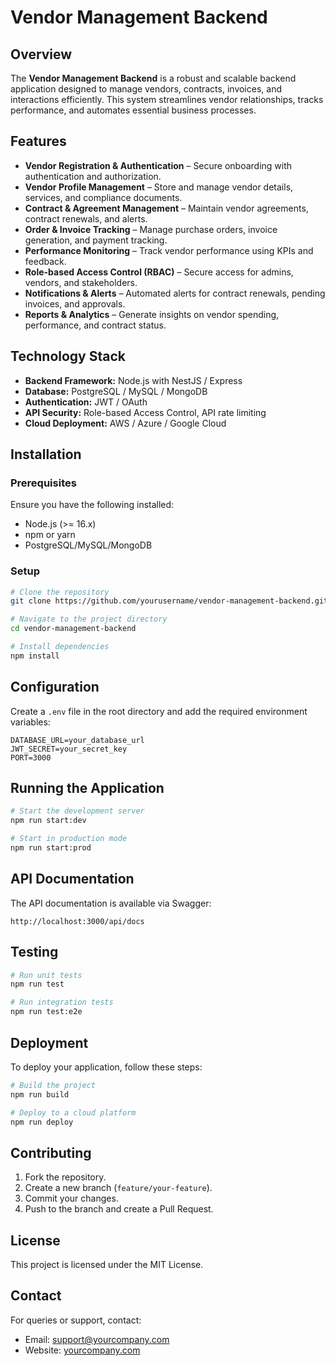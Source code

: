 # Vendor Management Backend

## Overview
The **Vendor Management Backend** is a robust and scalable backend application designed to manage vendors, contracts, invoices, and interactions efficiently. This system streamlines vendor relationships, tracks performance, and automates essential business processes.

## Features
- **Vendor Registration & Authentication** – Secure onboarding with authentication and authorization.
- **Vendor Profile Management** – Store and manage vendor details, services, and compliance documents.
- **Contract & Agreement Management** – Maintain vendor agreements, contract renewals, and alerts.
- **Order & Invoice Tracking** – Manage purchase orders, invoice generation, and payment tracking.
- **Performance Monitoring** – Track vendor performance using KPIs and feedback.
- **Role-based Access Control (RBAC)** – Secure access for admins, vendors, and stakeholders.
- **Notifications & Alerts** – Automated alerts for contract renewals, pending invoices, and approvals.
- **Reports & Analytics** – Generate insights on vendor spending, performance, and contract status.

## Technology Stack
- **Backend Framework:** Node.js with NestJS / Express
- **Database:** PostgreSQL / MySQL / MongoDB
- **Authentication:** JWT / OAuth
- **API Security:** Role-based Access Control, API rate limiting
- **Cloud Deployment:** AWS / Azure / Google Cloud

## Installation

### Prerequisites
Ensure you have the following installed:
- Node.js (>= 16.x)
- npm or yarn
- PostgreSQL/MySQL/MongoDB

### Setup
```bash
# Clone the repository
git clone https://github.com/yourusername/vendor-management-backend.git

# Navigate to the project directory
cd vendor-management-backend

# Install dependencies
npm install
```

## Configuration
Create a `.env` file in the root directory and add the required environment variables:
```env
DATABASE_URL=your_database_url
JWT_SECRET=your_secret_key
PORT=3000
```

## Running the Application
```bash
# Start the development server
npm run start:dev

# Start in production mode
npm run start:prod
```

## API Documentation
The API documentation is available via Swagger:
```
http://localhost:3000/api/docs
```

## Testing
```bash
# Run unit tests
npm run test

# Run integration tests
npm run test:e2e
```

## Deployment
To deploy your application, follow these steps:
```bash
# Build the project
npm run build

# Deploy to a cloud platform
npm run deploy
```

## Contributing
1. Fork the repository.
2. Create a new branch (`feature/your-feature`).
3. Commit your changes.
4. Push to the branch and create a Pull Request.

## License
This project is licensed under the MIT License.

## Contact
For queries or support, contact:
- Email: support@yourcompany.com
- Website: [yourcompany.com](https://yourcompany.com)

